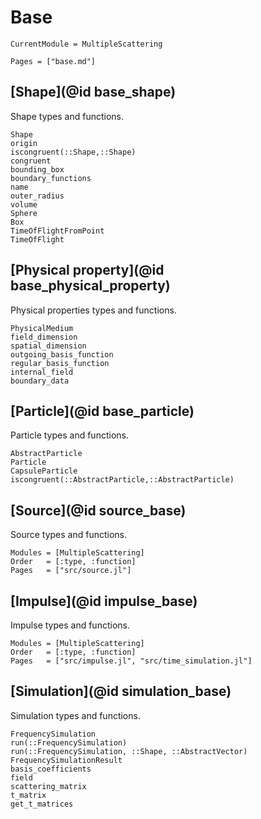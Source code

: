 # Base

```@meta
CurrentModule = MultipleScattering
```

```@contents
Pages = ["base.md"]
```

## [Shape](@id base_shape)

Shape types and functions.

```@docs
Shape
origin
iscongruent(::Shape,::Shape)
congruent
bounding_box
boundary_functions
name
outer_radius
volume
Sphere
Box
TimeOfFlightFromPoint
TimeOfFlight
```

## [Physical property](@id base_physical_property)

Physical properties types and functions.

```@docs
PhysicalMedium
field_dimension
spatial_dimension
outgoing_basis_function
regular_basis_function
internal_field
boundary_data
```

## [Particle](@id base_particle)

Particle types and functions.

```@docs
AbstractParticle
Particle
CapsuleParticle
iscongruent(::AbstractParticle,::AbstractParticle)
```

## [Source](@id source_base)

Source types and functions.

```@autodocs
Modules = [MultipleScattering]
Order   = [:type, :function]
Pages   = ["src/source.jl"]
```

## [Impulse](@id impulse_base)

Impulse types and functions.

```@autodocs
Modules = [MultipleScattering]
Order   = [:type, :function]
Pages   = ["src/impulse.jl", "src/time_simulation.jl"]
```


## [Simulation](@id simulation_base)

Simulation types and functions.

```@docs
FrequencySimulation
run(::FrequencySimulation)
run(::FrequencySimulation, ::Shape, ::AbstractVector)
FrequencySimulationResult
basis_coefficients
field
scattering_matrix
t_matrix
get_t_matrices
```
